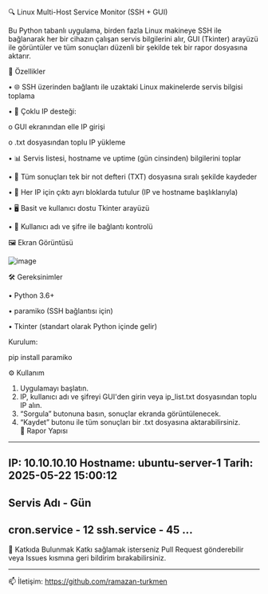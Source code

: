 🔍 Linux Multi-Host Service Monitor (SSH + GUI)

Bu Python tabanlı uygulama, birden fazla Linux makineye SSH ile bağlanarak her bir cihazın çalışan servis bilgilerini alır, GUI (Tkinter) arayüzü ile görüntüler ve tüm sonuçları düzenli bir şekilde tek bir rapor dosyasına aktarır.

🚀 Özellikler

•	🌐 SSH üzerinden bağlantı ile uzaktaki Linux makinelerde servis bilgisi toplama

•	👥 Çoklu IP desteği:

o	GUI ekranından elle IP girişi

o	.txt dosyasından toplu IP yükleme

•	📊 Servis listesi, hostname ve uptime (gün cinsinden) bilgilerini toplar

•	💾 Tüm sonuçları tek bir not defteri (TXT) dosyasına sıralı şekilde kaydeder

•	🧩 Her IP için çıktı ayrı bloklarda tutulur (IP ve hostname başlıklarıyla)

•	🖥️ Basit ve kullanıcı dostu Tkinter arayüzü

•	🔐 Kullanıcı adı ve şifre ile bağlantı kontrolü

🖼️ Ekran Görüntüsü


 ![image](https://github.com/user-attachments/assets/40690d63-78a2-49b5-a7a8-a674f36a81b8)

🛠️ Gereksinimler

•	Python 3.6+

•	paramiko (SSH bağlantısı için)

•	Tkinter (standart olarak Python içinde gelir)

Kurulum:

pip install paramiko

⚙️ Kullanım

1.	Uygulamayı başlatın.
3.	IP, kullanıcı adı ve şifreyi GUI'den girin veya ip_list.txt dosyasından toplu IP alın.
4.	“Sorgula” butonuna basın, sonuçlar ekranda görüntülenecek.
5.	“Kaydet” butonu ile tüm sonuçları bir .txt dosyasına aktarabilirsiniz.	
📁 Rapor Yapısı
--------------------------------------------------
IP: 10.10.10.10
Hostname: ubuntu-server-1
Tarih: 2025-05-22 15:00:12
--------------------------------------------------
Servis Adı                                             - Gün
--------------------------------------------------
cron.service                                          - 12
ssh.service                                           - 45
...
--------------------------------------------------
📌 Katkıda Bulunmak
Katkı sağlamak isterseniz Pull Request gönderebilir veya Issues kısmına geri bildirim bırakabilirsiniz.
________________________________________
📫 İletişim: https://github.com/ramazan-turkmen
